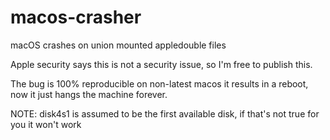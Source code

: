 # macos-crasher

macOS crashes on union mounted appledouble files

Apple security says this is not a security issue, so I'm free to publish this.

The bug is 100% reproducible on non-latest macos it results in a reboot, now it
just hangs the machine forever.

NOTE: disk4s1 is assumed to be the first available disk, if that's not true for
      you it won't work

